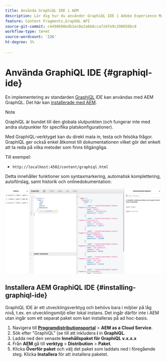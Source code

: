 ```yaml
---
title: Använda GraphiQL IDE i AEM
description: Lär dig hur du använder GraphiQL IDE i Adobe Experience Manager.
feature: Content Fragments,GraphQL API
source-git-commit: c4490690edb1ec0e2a6b8cca724fe9c290650bc8
workflow-type: tm+mt
source-wordcount: '226'
ht-degree: 3%

---
```



# Använda GraphiQL IDE {#graphiql-ide}

En implementering av standarden [GraphiQL](https://graphql.org/learn/serving-over-http/#graphiql) IDE kan användas med AEM GraphQL. Det här kan [installerade med AEM](#installing-graphiql-ide).

>[!NOTE]
>
>GraphiQL är bundet till den globala slutpunkten (och fungerar inte med andra slutpunkter för specifika platskonfigurationer).

Med GraphiQL-verktyget kan du direkt mata in, testa och felsöka frågor. GraphiQL ger också enkel åtkomst till dokumentationen vilket gör det enkelt att ta reda på vilka metoder som finns tillgängliga.

Till exempel:

* `http://localhost:4502/content/graphiql.html`

Detta innehåller funktioner som syntaxmarkering, automatisk komplettering, autoförslag, samt historik och onlinedokumentation:

![GraphiQL-gränssnitt](assets/cfm-graphiql-interface.png "GraphiQL-gränssnitt")

## Installera AEM GraphiQL IDE {#installing-graphiql-ide}

GraphiQL IDE är ett utvecklingsverktyg och behövs bara i miljöer på låg nivå, t.ex. en utvecklingsmiljö eller lokal instans. Det ingår därför inte i AEM utan ingår som ett separat paket som kan installeras på ad hoc-basis.

1. Navigera till **[Programdistributionsportal](https://experience.adobe.com/#/downloads/content/software-distribution/en/aemcloud.html)** > **AEM as a Cloud Service**.
1. Sök efter &quot;GraphiQL&quot; (se till att inkludera **i** in **GraphiQL**.
1. Ladda ned den senaste **Innehållspaket för GraphiQL v.x.x.x**
1. Från **AEM** gå till **verktyg** > **Distribution** > **Paket**.
1. Klicka **Överför paket** och välj det paket som laddats ned i föregående steg. Klicka **Installera** för att installera paketet.


